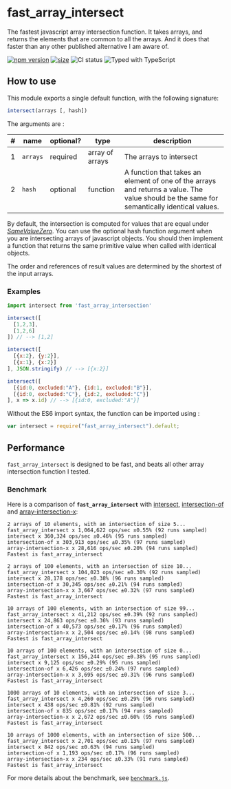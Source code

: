 # fast_array_intersect

The fastest javascript array intersection function.
It takes arrays, and returns the elements that are common to all the arrays.
And it does that faster than any other published alternative I am aware of.

[![npm version](https://badgen.net/npm/v/fast_array_intersect)](https://www.npmjs.com/package/fast_array_intersect)
[![size](https://badgen.net/bundlephobia/minzip/fast_array_intersect)](https://bundlephobia.com/result?p=fast_array_intersect)
![CI status](https://github.com/lovasoa/fast_array_intersect/workflows/Node%20CI/badge.svg)
![Typed with TypeScript](https://badgen.net/badge/icon/Typed?icon=typescript&label&labelColor=blue&color=555555)

## How to use

This module exports a single default function, with the following signature:

```js
intersect(arrays [, hash])
```

The arguments are :

\#| name     | optional? | type            | description
--|----------|-----------|-----------------|---------------------------
1 | `arrays` | required  | array of arrays | The arrays to intersect
2 | `hash`   | optional  | function        | A function that takes an element of one of the arrays and returns a value. The value should be the same for semantically identical values.

By default, the intersection is computed for values that are equal under [*SameValueZero*](https://developer.mozilla.org/en-US/docs/Web/JavaScript/Equality_comparisons_and_sameness).
You can use the optional hash function argument when you are intersecting arrays of javascript objects. You should then implement a function that returns the same primitive value when called with identical objects.

The order and references of result values are determined by the shortest of the input arrays.

### Examples

```js
import intersect from 'fast_array_intersection'

intersect([
  [1,2,3],
  [1,2,6]
]) // --> [1,2]

intersect([
  [{x:2}, {y:2}],
  [{x:1}, {x:2}]
], JSON.stringify) // --> [{x:2}]

intersect([
  [{id:0, excluded:"A"}, {id:1, excluded:"B"}],
  [{id:0, excluded:"C"}, {id:2, excluded:"C"}]
], x => x.id) // --> [{id:0, excluded:"A"}]
```

Without the ES6 import syntax, the function can be imported using : 
```js
var intersect = require("fast_array_intersect").default;
```

## Performance
`fast_array_intersect` is designed to be fast, and beats all other array intersection function I tested.

### Benchmark
Here is a comparison of **`fast_array_intersect`** with
[intersect](https://www.npmjs.com/package/intersect),
[intersection-of](https://www.npmjs.com/package/intersection-of) and
[array-intersection-x](https://www.npmjs.com/package/array-intersection-x):

```
2 arrays of 10 elements, with an intersection of size 5...
fast_array_intersect x 1,064,622 ops/sec ±0.55% (92 runs sampled)
intersect x 360,324 ops/sec ±0.46% (95 runs sampled)
intersection-of x 303,913 ops/sec ±0.35% (97 runs sampled)
array-intersection-x x 28,616 ops/sec ±0.20% (94 runs sampled)
Fastest is fast_array_intersect

2 arrays of 100 elements, with an intersection of size 10...
fast_array_intersect x 104,023 ops/sec ±0.30% (92 runs sampled)
intersect x 28,178 ops/sec ±0.38% (96 runs sampled)
intersection-of x 30,345 ops/sec ±0.21% (94 runs sampled)
array-intersection-x x 3,667 ops/sec ±0.32% (97 runs sampled)
Fastest is fast_array_intersect

10 arrays of 100 elements, with an intersection of size 99...
fast_array_intersect x 41,212 ops/sec ±0.39% (92 runs sampled)
intersect x 24,863 ops/sec ±0.36% (93 runs sampled)
intersection-of x 40,573 ops/sec ±0.17% (96 runs sampled)
array-intersection-x x 2,504 ops/sec ±0.14% (98 runs sampled)
Fastest is fast_array_intersect

10 arrays of 100 elements, with an intersection of size 0...
fast_array_intersect x 156,244 ops/sec ±0.38% (95 runs sampled)
intersect x 9,125 ops/sec ±0.29% (95 runs sampled)
intersection-of x 6,426 ops/sec ±0.24% (97 runs sampled)
array-intersection-x x 3,695 ops/sec ±0.31% (96 runs sampled)
Fastest is fast_array_intersect

1000 arrays of 10 elements, with an intersection of size 3...
fast_array_intersect x 4,260 ops/sec ±0.29% (96 runs sampled)
intersect x 438 ops/sec ±0.81% (92 runs sampled)
intersection-of x 835 ops/sec ±0.17% (94 runs sampled)
array-intersection-x x 2,672 ops/sec ±0.60% (95 runs sampled)
Fastest is fast_array_intersect

10 arrays of 1000 elements, with an intersection of size 500...
fast_array_intersect x 2,701 ops/sec ±0.13% (97 runs sampled)
intersect x 842 ops/sec ±0.63% (94 runs sampled)
intersection-of x 1,193 ops/sec ±0.17% (96 runs sampled)
array-intersection-x x 234 ops/sec ±0.33% (91 runs sampled)
Fastest is fast_array_intersect
```

For more details about the benchmark, see [`benchmark.js`](./benchmark.js).
